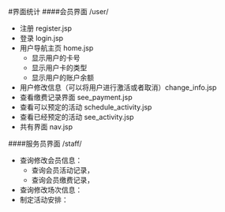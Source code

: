 #界面统计
####会员界面 /user/

- 注册 register.jsp
- 登录 login.jsp
- 用户导航主页 home.jsp 
	- 显示用户的卡号
	- 显示用户卡的类型
	- 显示用户的账户余额	
- 用户修改信息（可以将用户进行激活或者取消）change_info.jsp
- 查看缴费记录界面 see_payment.jsp
- 查看可以预定的活动 schedule_activity.jsp
- 查看已经预定的活动 see_activity.jsp
- 共有界面 nav.jsp

####服务员界面 /staff/

- 查询修改会员信息：
	- 查询会员活动记录，
	- 查询会员缴费记录，
- 查询修改场次信息：
- 制定活动安排：